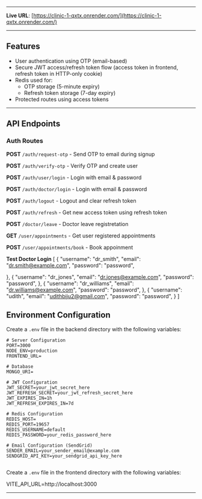 
---

**Live URL**: [https://clinic-1-qxtx.onrender.com/](https://clinic-1-qxtx.onrender.com/)

---

## Features

- User authentication using OTP (email-based)
- Secure JWT access/refresh token flow (access token in frontend, refresh token in HTTP-only cookie)
- Redis used for:
  - OTP storage (5-minute expiry)
  - Refresh token storage (7-day expiry)
- Protected routes using access tokens
---

## API Endpoints

### Auth Routes

**POST** `/auth/request-otp` - Send OTP to email during signup

**POST** `/auth/verify-otp` - Verify OTP and create user

**POST** `/auth/user/login` - Login with email & password

**POST** `/auth/doctor/login` - Login with email & password

**POST** `/auth/logout` - Logout and clear refresh token

**POST** `/auth/refresh` - Get new access token using refresh token

**POST** `/doctor/leave` - Doctor leave registretation

**GET** `/user/appointments` - Get user registered appointments

**POST** `/user/appointments/book` - Book appoinment

**Test Doctor Login**
[
  {
    "username": "dr_smith",
    "email": "dr.smith@example.com",
    "password": "password",
 
  },
  {
    "username": "dr_jones",
    "email": "dr.jones@example.com",
    "password": "password",
  },
  {
    "username": "dr_williams",
    "email": "dr.williams@example.com",
    "password": "password",
  },
   {
    "username": "udith",
    "email": "udithbiju2@gmail.com",
    "password": "password",
  }
]

## Environment Configuration

Create a `.env` file in the backend directory with the following variables:

```env
# Server Configuration
PORT=3000
NODE_ENV=production
FRONTEND_URL=

# Database
MONGO_URI=

# JWT Configuration
JWT_SECRET=your_jwt_secret_here
JWT_REFRESH_SECRET=your_jwt_refresh_secret_here
JWT_EXPIRES_IN=1h
JWT_REFRESH_EXPIRES_IN=7d

# Redis Configuration
REDIS_HOST=
REDIS_PORT=19657
REDIS_USERNAME=default
REDIS_PASSWORD=your_redis_password_here

# Email Configuration (SendGrid)
SENDER_EMAIL=your_sender_email@example.com
SENDGRID_API_KEY=your_sendgrid_api_key_here


```
Create a `.env` file in the frontend directory with the following variables:

VITE_API_URL=http://localhost:3000

---
